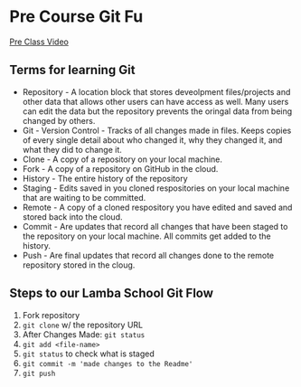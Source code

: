 # Pre Course Git Fu
[Pre Class Video](https://youtu.be/ZihgMcrHOF4)
## Terms for learning Git
 * Repository - A location block that stores deveolpment files/projects and other data that allows other users can have access as well. Many users can edit the data but the repository prevents the oringal data from being changed by others.
 * Git - Version Control - Tracks of all changes made in files. Keeps copies of every single detail about who changed it, why they changed it, and what they did to change it.
 * Clone - A copy of a repository on your local machine.
 * Fork - A copy of a repository on GitHub in the cloud.
 * History - The entire history of the repository 
 * Staging - Edits saved in you cloned respositories on your local machine that are waiting to be committed.
 * Remote - A copy of a cloned respository you have edited and saved and stored back into the cloud.
 * Commit - Are updates that record all changes that have been staged to the repository on your local machine. All commits get added to the history.
 * Push - Are final updates that record all changes done to the remote repository stored in the cloug. 

## Steps to our Lamba School Git Flow
1. Fork repository
2. `git clone` w/ the repository URL 
3. After Changes Made: `git status`
4. `git add <file-name>` 
5. `git status` to check what is staged
6. `git commit -m 'made changes to the Readme'`
7. `git push`
